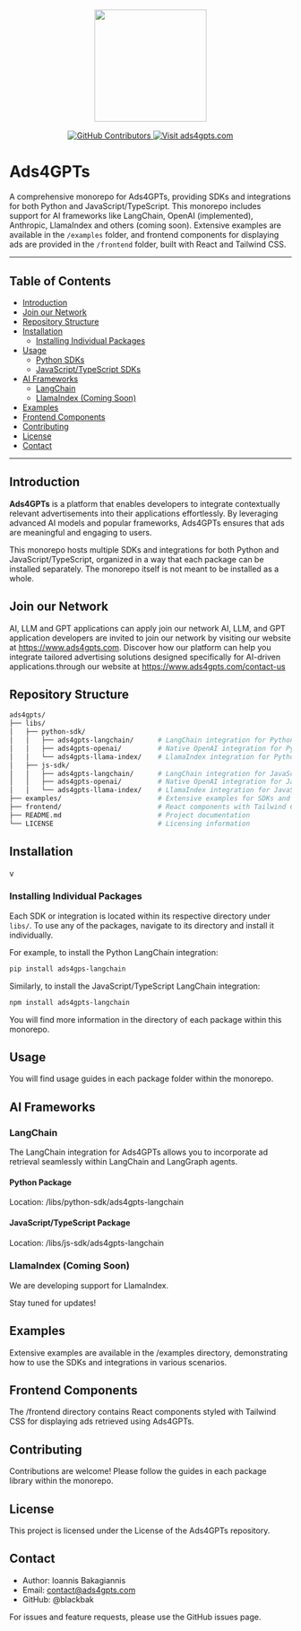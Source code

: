 <h3 align="center">
  <a name="readme-top"></a>
  <img
    src="https://cdn.prod.website-files.com/673d9c01098f16900da8bc69/673d9e478727677924833f4d_Ads4GPTs%20Wordlogo%20Large.png"
    height="200"
  >
</h3>
<div align="center">
<a href="https://GitHub.com/ADS4GPTs/ads4gpts/graphs/contributors">
  <img src="https://img.shields.io/github/contributors/ADS4GPTs/ads4gpts.svg" alt="GitHub Contributors">
</a>
<a href="https://ads4gpts.com">
  <img src="https://img.shields.io/badge/Visit-ads4gpts.com-orange" alt="Visit ads4gpts.com">
</a>
</div>

# Ads4GPTs

A comprehensive monorepo for Ads4GPTs, providing SDKs and integrations for both Python and JavaScript/TypeScript. This monorepo includes support for AI frameworks like LangChain, OpenAI (implemented), Anthropic, LlamaIndex and others (coming soon). Extensive examples are available in the `/examples` folder, and frontend components for displaying ads are provided in the `/frontend` folder, built with React and Tailwind CSS.

---

## Table of Contents

- [Introduction](#introduction)
- [Join our Network](#join-our-network)
- [Repository Structure](#repository-structure)
- [Installation](#installation)
  - [Installing Individual Packages](#installing-individual-packages)
- [Usage](#usage)
  - [Python SDKs](#python-sdks)
  - [JavaScript/TypeScript SDKs](#javascripttypescript-sdks)
- [AI Frameworks](#ai-framework)
  - [LangChain](#langchain)
  - [LlamaIndex (Coming Soon)](#llamaindex-coming-soon)
- [Examples](#examples)
- [Frontend Components](#frontend-components)
- [Contributing](#contributing)
- [License](#license)
- [Contact](#contact)

---

## Introduction

**Ads4GPTs** is a platform that enables developers to integrate contextually relevant advertisements into their applications effortlessly. By leveraging advanced AI models and popular frameworks, Ads4GPTs ensures that ads are meaningful and engaging to users.

This monorepo hosts multiple SDKs and integrations for both Python and JavaScript/TypeScript, organized in a way that each package can be installed separately. The monorepo itself is not meant to be installed as a whole.

## Join our Network

AI, LLM and GPT applications can apply join our network AI, LLM, and GPT application developers are invited to join our network by visiting our website at https://www.ads4gpts.com. Discover how our platform can help you integrate tailored advertising solutions designed specifically for AI-driven applications.through our website at https://www.ads4gpts.com/contact-us 

## Repository Structure

```bash
ads4gpts/
├── libs/
│   ├── python-sdk/
│   │   ├── ads4gpts-langchain/      # LangChain integration for Python (implemented)
│   │   ├── ads4gpts-openai/         # Native OpenAI integration for Python (implemented)
│   │   └── ads4gpts-llama-index/    # LlamaIndex integration for Python (coming soon)
│   ├── js-sdk/
│   │   ├── ads4gpts-langchain/      # LangChain integration for JavaScript/TypeScript (coming soon)
│   │   ├── ads4gpts-openai/         # Native OpenAI integration for JavaScript/TypeScript (coming soon)
│   │   └── ads4gpts-llama-index/    # LlamaIndex integration for JavaScript/TypeScript (coming soon)
├── examples/                        # Extensive examples for SDKs and integrations
├── frontend/                        # React components with Tailwind CSS for displaying ads (coming soon)
├── README.md                        # Project documentation
└── LICENSE                          # Licensing information
```

## Installation
v
### Installing Individual Packages

Each SDK or integration is located within its respective directory under `libs/`. To use any of the packages, navigate to its directory and install it individually.

For example, to install the Python LangChain integration:

```bash
pip install ads4gps-langchain
```

Similarly, to install the JavaScript/TypeScript LangChain integration:

```bash
npm install ads4gpts-langchain
```

You will find more information in the directory of each package within this monorepo.

## Usage

You will find usage guides in each package folder within the monorepo.

## AI Frameworks

### LangChain
The LangChain integration for Ads4GPTs allows you to incorporate ad retrieval seamlessly within LangChain and LangGraph agents.

#### Python Package
Location: /libs/python-sdk/ads4gpts-langchain

#### JavaScript/TypeScript Package
Location: /libs/js-sdk/ads4gpts-langchain

### LlamaIndex (Coming Soon)
We are developing support for LlamaIndex.

Stay tuned for updates!

## Examples

Extensive examples are available in the /examples directory, demonstrating how to use the SDKs and integrations in various scenarios.

## Frontend Components

The /frontend directory contains React components styled with Tailwind CSS for displaying ads retrieved using Ads4GPTs.

## Contributing

Contributions are welcome! Please follow the guides in each package library within the monorepo.

## License

This project is licensed under the License of the Ads4GPTs repository.

## Contact

- Author: Ioannis Bakagiannis
- Email: contact@ads4gpts.com
- GitHub: @blackbak

For issues and feature requests, please use the GitHub issues page.


